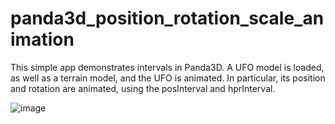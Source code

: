 # panda3d_position_rotation_scale_animation

This simple app demonstrates intervals in Panda3D. A UFO model is loaded, as well as a terrain model, and the UFO is animated. In particular, its position and rotation are animated, using the posInterval and hprInterval.

![image](https://github.com/user-attachments/assets/02c2f03e-31a3-4737-bc74-91834645ea56)
